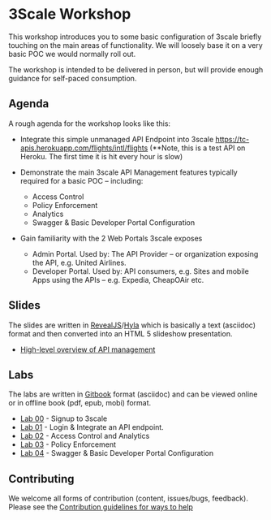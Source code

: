 # 3Scale Workshop


This workshop introduces you to some basic configuration of 3scale briefly touching on the main areas of functionality. We will loosely base it on a very basic POC we would normally roll out. 

The workshop is intended to be delivered in person, but will provide enough guidance for self-paced consumption.

## Agenda

A rough agenda for the workshop looks like this:

* Integrate this simple unmanaged API Endpoint into 3scale 
https://tc-apis.herokuapp.com/flights/intl/flights 
(**Note, this is a test API on Heroku. The first time it is hit every hour is slow)


* Demonstrate the main 3scale API Management features typically required for a basic POC – including:
	* Access Control
	* Policy Enforcement 
	* Analytics
	* Swagger & Basic Developer Portal Configuration

* Gain familiarity with the 2 Web Portals 3scale exposes
	* Admin Portal. Used by: The API Provider – or organization exposing the API, e.g. United Airlines.
	* Developer Portal. Used by: API consumers, e.g. Sites and mobile Apps using the APIs – e.g. Expedia, CheapOAir etc. 

## Slides

The slides are written in [RevealJS](http://lab.hakim.se/reveal-js/#/)/[Hyla](https://github.com/cmoulliard/hyla) which is basically a text (asciidoc) format and then converted into an HTML 5 slideshow presentation. 

* [High-level overview of API management](slides/api.md)

## Labs

The labs are written in [Gitbook](https://www.gitbook.com) format (asciidoc) and can be viewed online or in offline book (pdf, epub, mobi) format. 

* [Lab 00](labs/00.md) - Signup to 3scale 
* [Lab 01](labs/01.md) - Login & Integrate an API endpoint.
* [Lab 02](labs/02.md) - Access Control and Analytics 
* [Lab 03](labs/03.md) - Policy Enforcement
* [Lab 04](labs/04.md) - Swagger & Basic Developer Portal Configuration

## Contributing

We welcome all forms of contribution (content, issues/bugs, feedback). Please see the [Contribution guidelines for ways to help](./CONTRIBUTING.md)
